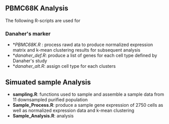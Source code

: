 ## PBMC68K Analysis 
The following R-scripts are used for
### Danaher's marker 
* **PBMC68K.R* : process rawd ata to produce normalized expression matrix and k-mean clustering results for subsequent analysis   
* **danaher_def.R*: produce a list of genes for each cell type defined by Danaher's study 
* **danaher_alt.R*: assign cell type for each clusters 
## Simuated sample Analysis
* **sampling.R**: functions used to sample and assemble a sample data from 11 downsampled purified population  
* **Sample_Process.R**: produce a sample gene expression of 2750 cells as well as normalized expression data and k-mean clustering
* **Sample_Analysis.R**: analysis
